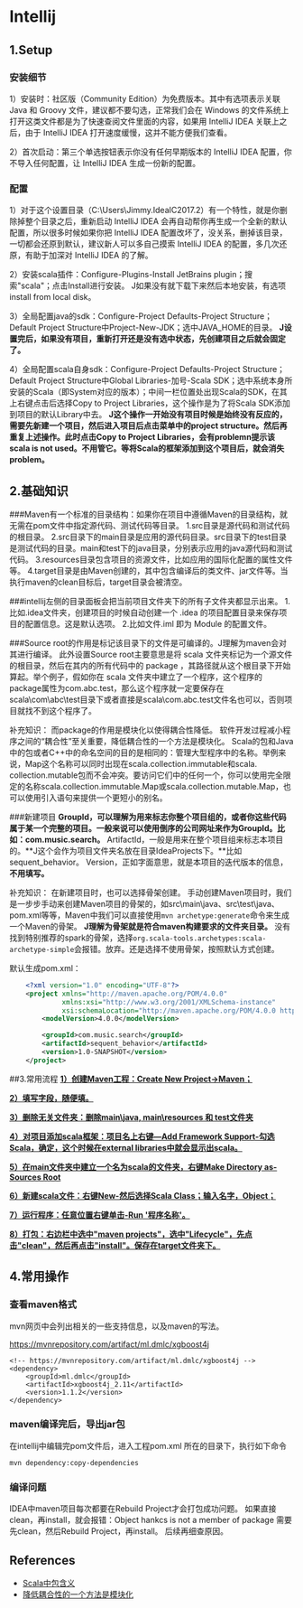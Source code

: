 # Intellij
## 1.Setup
### 安装细节
1）安装时：社区版（Community Edition）为免费版本。其中有选项表示关联 Java 和 Groovy 文件，建议都不要勾选，正常我们会在 Windows 的文件系统上打开这类文件都是为了快速查阅文件里面的内容，如果用 IntelliJ IDEA 关联上之后，由于 IntelliJ IDEA 打开速度缓慢，这并不能方便我们查看。

2）首次启动：第三个单选按钮表示你没有任何早期版本的 IntelliJ IDEA 配置，你不导入任何配置，让 IntelliJ IDEA 生成一份新的配置。

### 配置
1）对于这个设置目录（C:\Users\Jimmy\.IdeaIC2017.2）有一个特性，就是你删除掉整个目录之后，重新启动 IntelliJ IDEA 会再自动帮你再生成一个全新的默认配置，所以很多时候如果你把 IntelliJ IDEA 配置改坏了，没关系，删掉该目录，一切都会还原到默认，建议新人可以多自己摸索 IntelliJ IDEA 的配置，多几次还原，有助于加深对 IntelliJ IDEA 的了解。

2）安装scala插件：Configure-Plugins-Install JetBrains plugin；搜索"scala"；点击Install进行安装。
J如果没有就下载下来然后本地安装，有选项install from local disk。

3）全局配置java的sdk：Configure-Project Defaults-Project Structure；Default Project Structure中Project-New-JDK；选中JAVA_HOME的目录。
**J设置完后，如果没有项目，重新打开还是没有选中状态，先创建项目之后就会固定了。**

4）全局配置scala自身sdk：Configure-Project Defaults-Project Structure；Default Project Structure中Global Libraries-加号-Scala SDK；选中系统本身所安装的Scala（即System对应的版本）；中间一栏位置处出现Scala的SDK，在其上右键点击后选择Copy to Project Libraries，这个操作是为了将Scala SDK添加到项目的默认Library中去。
**J这个操作一开始没有项目时候是始终没有反应的，需要先新建一个项目，然后进入项目后点击菜单中的project structure。然后再重复上述操作。此时点击Copy to Project Libraries，会有problemn提示该scala is not used。不用管它。等将Scala的框架添加到这个项目后，就会消失problem。**

## 2.基础知识
###Maven有一个标准的目录结构：如果你在项目中遵循Maven的目录结构，就无需在pom文件中指定源代码、测试代码等目录。
1.src目录是源代码和测试代码的根目录。
2.src目录下的main目录是应用的源代码目录。src目录下的test目录是测试代码的目录。main和test下的java目录，分别表示应用的java源代码和测试代码。
3.resources目录包含项目的资源文件，比如应用的国际化配置的属性文件等。
4.target目录是由Maven创建的，其中包含编译后的类文件、jar文件等。当执行maven的clean目标后，target目录会被清空。

###intellij左侧的目录面板会把当前项目文件夹下的所有子文件夹都显示出来。
1.比如.idea文件夹，创建项目的时候自动创建一个 .idea 的项目配置目录来保存项目的配置信息。这是默认选项。
2.比如文件.iml 即为 Module 的配置文件。

###Source root的作用是标记该目录下的文件是可编译的。J理解为maven会对其进行编译。
此外设置Source root主要意思是将 scala 文件夹标记为一个源文件的根目录，然后在其内的所有代码中的 package ，其路径就从这个根目录下开始算起。举个例子，假如你在 scala 文件夹中建立了一个程序，这个程序的 package属性为com.abc.test，那么这个程序就一定要保存在 scala\com\abc\test目录下或者直接是scala\com.abc.test文件名也可以，否则项目就找不到这个程序了。

补充知识：
而package的作用是模块化以使得耦合性降低。
软件开发过程减小程序之间的“耦合性”至关重要，降低耦合性的一个方法是模块化。
Scala的包和Java中的包或者C++中的命名空间的目的是相同的：管理大型程序中的名称。举例来说，Map这个名称可以同时出现在scala.collection.immutable和scala. collection.mutable包而不会冲突。要访问它们中的任何一个，你可以使用完全限定的名称scala.collection.immutable.Map或scala.collection.mutable.Map，也可以使用引入语句来提供一个更短小的别名。

###新建项目
**GroupId，可以理解为用来标志你整个项目组的，或者你这些代码属于某一个完整的项目。一般来说可以使用倒序的公司网址来作为GroupId。比如：com.music.search。**
ArtifactId，一般是用来在整个项目组来标志本项目的。**J这个会作为项目文件夹名放在目录IdeaProjects下。**比如sequent_behavior。
Version，正如字面意思，就是本项目的迭代版本的信息，**不用填写。**

补充知识：
在新建项目时，也可以选择骨架创建。
手动创建Maven项目时，我们是一步步手动来创建Maven项目的骨架的，如src\main\java、src\test\java、pom.xml等等，Maven中我们可以直接使用`mvn archetype:generate`命令来生成一个Maven的骨架。
**J理解为骨架就是符合maven构建要求的文件夹目录。**
没有找到特别推荐的spark的骨架，选择`org.scala-tools.archetypes:scala-archetype-simple`会报错。放弃。还是选择不使用骨架，按照默认方式创建。

默认生成pom.xml：
```xml
	<?xml version="1.0" encoding="UTF-8"?>
	<project xmlns="http://maven.apache.org/POM/4.0.0"
	         xmlns:xsi="http://www.w3.org/2001/XMLSchema-instance"
	         xsi:schemaLocation="http://maven.apache.org/POM/4.0.0 http://maven.apache.org/xsd/maven-4.0.0.xsd">
	    <modelVersion>4.0.0</modelVersion>

	    <groupId>com.music.search</groupId>
	    <artifactId>sequent_behavior</artifactId>
	    <version>1.0-SNAPSHOT</version>
	</project>
```

##3.常用流程
**<u>1）创建Maven工程：Create New Project->Maven；</u>**

**<u>2）填写字段，随便填。</u>**

**<u>3）删除无关文件夹：删除main\java, main\resources 和 test文件夹</u>**

**<u>4）对项目添加scala框架：项目名上右键—Add Framework Support-勾选Scala，确定，这个时候在external libraries中就会显示出scala。</u>**

**<u>5）在main文件夹中建立一个名为scala的文件夹，右键Make Directory as-Sources Root</u>** 

**<u>6）新建scala文件：右键New-然后选择Scala Class；输入名字，Object；</u>**

**<u>7）运行程序：任意位置右键单击-Run '程序名称'。</u>**

**<u>8）打包：右边栏中选中"maven projects"，选中"Lifecycle"，先点击"clean"，然后再点击"install"。保存在target文件夹下。</u>**

## 4.常用操作

### 查看maven格式

mvn网页中会列出相关的一些支持信息，以及maven的写法。

https://mvnrepository.com/artifact/ml.dmlc/xgboost4j

```
<!-- https://mvnrepository.com/artifact/ml.dmlc/xgboost4j -->
<dependency>
    <groupId>ml.dmlc</groupId>
    <artifactId>xgboost4j_2.11</artifactId>
    <version>1.1.2</version>
</dependency>
```

### maven编译完后，导出jar包

在intellij中编辑完pom文件后，进入工程pom.xml 所在的目录下，执行如下命令

`mvn dependency:copy-dependencies`

### 编译问题

IDEA中maven项目每次都要在Rebuild Project才会打包成功问题。
如果直接clean，再install，就会报错：Object hankcs is not a member of package
需要先clean，然后Rebuild Project，再install。
后续再细查原因。

## References

- [Scala中包含义](http://www.cnblogs.com/sunddenly/p/4436897.html)
- [降低耦合性的一个方法是模块化](http://wiki.jikexueyuan.com/project/scala-development-guide/use-package.html)
